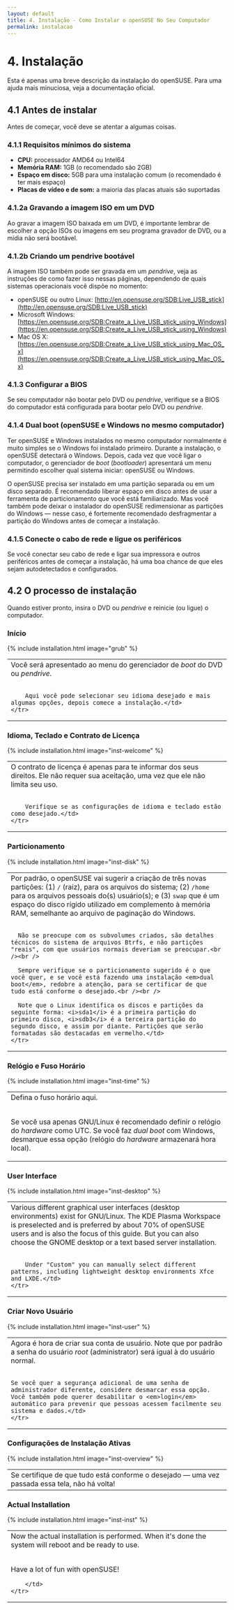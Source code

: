 ```yaml
---
layout: default
title: 4. Instalação - Como Instalar o openSUSE No Seu Computador
permalink: instalacao
---
```


# 4. Instalação

Esta é apenas uma breve descrição da instalação do openSUSE. Para uma ajuda mais minuciosa, veja a documentação oficial.

## 4.1 Antes de instalar

Antes de começar, você deve se atentar a algumas coisas.

### 4.1.1 Requisitos mínimos do sistema

- **CPU:** processador AMD64 ou Intel64
- **Memória RAM:** 1GB (o recomendado são 2GB)
- **Espaço em disco:** 5GB para uma instalação comum (o recomendado é ter mais espaço)
- **Placas de vídeo e de som:** a maioria das placas atuais são suportadas

### 4.1.2a Gravando a imagem ISO em um DVD

Ao gravar a imagem ISO baixada em um DVD, é importante lembrar de escolher a opção ISOs ou imagens em seu programa gravador de DVD, ou a mídia não será bootável.

### 4.1.2b Criando um pendrive bootável

A imagem ISO também pode ser gravada em um *pendrive*, veja as instruções de como fazer isso nessas páginas, dependendo de quais sistemas operacionais você dispõe no momento:

- openSUSE ou outro Linux: [http://en.opensuse.org/SDB:Live_USB_stick](http://en.opensuse.org/SDB:Live_USB_stick)
- Microsoft Windows: [https://en.opensuse.org/SDB:Create_a_Live_USB_stick_using_Windows](https://en.opensuse.org/SDB:Create_a_Live_USB_stick_using_Windows)
- Mac OS X: [https://en.opensuse.org/SDB:Create_a_Live_USB_stick_using_Mac_OS_x](https://en.opensuse.org/SDB:Create_a_Live_USB_stick_using_Mac_OS_x)

### 4.1.3 Configurar a BIOS

Se seu computador não bootar pelo DVD ou *pendrive*, verifique se a BIOS do computador está configurada para bootar pelo DVD ou *pendrive*.

### 4.1.4 Dual boot (openSUSE e Windows no mesmo computador)

Ter openSUSE e Windows instalados no mesmo computador normalmente é muito simples se o Windows foi instalado primeiro. Durante a instalação, o openSUSE detectará o Windows. Depois, cada vez que você ligar o computador, o gerenciador de *boot* (*bootloader*) apresentará um menu permitindo escolher qual sistema iniciar: openSUSE ou Windows.

O openSUSE precisa ser instalado em uma partição separada ou em um disco separado. É recomendado liberar espaço em disco antes de usar a ferramenta de particionamento que você está familiarizado. Mas você também pode deixar o instalador do openSUSE redimensionar as partições do Windows — nesse caso, é fortemente recomendado desfragmentar a partição do Windows antes de começar a instalação.

### 4.1.5 Conecte o cabo de rede e ligue os periféricos

Se você conectar seu cabo de rede e ligar sua impressora e outros periféricos antes de começar a instalação, há uma boa chance de que eles sejam autodetectados e configurados.

## 4.2 O processo de instalação

Quando estiver pronto, insira o DVD ou *pendrive* e reinicie (ou ligue) o computador.

### Início

<table>
	<tr>
		{% include installation.html image="grub" %}
		<td valign="top">Você será apresentado ao menu do gerenciador de <em>boot</em> do DVD ou <em>pendrive</em>.<br /><br />

		Aqui você pode selecionar seu idioma desejado e mais algumas opções, depois comece a instalação.</td>
	</tr>
</table>

### Idioma, Teclado e Contrato de Licença

<table>
	<tr>
		{% include installation.html image="inst-welcome" %}
		<td valign="top">O contrato de licença é apenas para te informar dos seus direitos. Ele não requer sua aceitação, uma vez que ele não limita seu uso.<br /><br />

		Verifique se as configurações de idioma e teclado estão como desejado.</td>
	</tr>
</table>

### Particionamento

<table>
	<tr>
		{% include installation.html image="inst-disk" %}
	  <td valign="top">Por padrão, o openSUSE vai sugerir a criação de três novas partições: (1) <code>/</code> (raiz), para os arquivos do sistema; (2) <code>/home</code> para os arquivos pessoais do(s) usuário(s); e (3) <code>swap</code> que é um espaço do disco rígido utilizado em complemento à memória RAM, semelhante ao arquivo de paginação do Windows.<br /><br />

	  Não se preocupe com os subvolumes criados, são detalhes técnicos do sistema de arquivos Btrfs, e não partições "reais", com que usuários normais deveriam se preocupar.<br /><br />

	  Sempre verifique se o particionamento sugerido é o que você quer, e se você está fazendo uma instalação <em>dual boot</em>, redobre a atenção, para se certificar de que tudo está conforme o desejado.<br /><br />

	  Note que o Linux identifica os discos e partições da seguinte forma: <i>sda1</i> é a primeira partição do primeiro disco, <i>sdb3</i> é a terceira partição do segundo disco, e assim por diante. Partições que serão formatadas são destacadas em vermelho.</td>
	</tr>
</table>

### Relógio e Fuso Horário

<table>
	<tr>
		{% include installation.html image="inst-time" %}
		<td valign="top">Defina o fuso horário aqui.<br /><br />

Se você usa apenas GNU/Linux é recomendado definir o relógio do <em>hardware</em> como UTC. Se você faz <em>dual boot</em> com Windows, desmarque essa opção (relógio do <em>hardware</em> armazenará hora local).</td>
	</tr>
</table>

### User Interface

<table>
	<tr>
		{% include installation.html image="inst-desktop" %}
		<td valign="top">Various different graphical user interfaces (desktop environments) exist for GNU/Linux. The KDE Plasma Workspace is preselected and is preferred by about 70% of openSUSE users and is also the focus of this guide. But you can also choose the GNOME desktop or a text based server installation.<br /><br />

		Under "Custom" you can manually select different patterns, including lightweight desktop environments Xfce and LXDE.</td>
	</tr>
</table>

### Criar Novo Usuário

<table>
	<tr>
	{% include installation.html image="inst-user" %}
	<td valign="top">Agora é hora de criar sua conta de usuário. Note que por padrão a senha do usuário <em>root</em> (administrator) será igual à do usuário normal.<br /><br />

	Se você quer a segurança adicional de uma senha de administrador diferente, considere desmarcar essa opção. Você também pode querer desabilitar o <em>login</em> automático para prevenir que pessoas acessem facilmente seu sistema e dados.</td>
	</tr>
</table>

### Configurações de Instalação Ativas

<table>
	<tr>
		{% include installation.html image="inst-overview" %}
		<td valign="top">Se certifique de que tudo está conforme o desejado — uma vez passada essa tela, não há volta!</td>
	</tr>
</table>

### Actual Installation

<table>
	<tr>
		{% include installation.html image="inst-inst" %}
		<td valign="top">Now the actual installation is performed. When it's done the system will reboot and be ready to use.<br /><br />

Have a lot of fun with openSUSE!

		</td>
	</tr>
</table>
